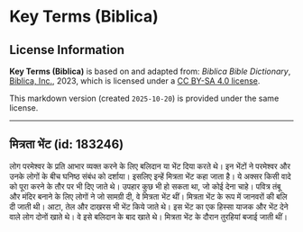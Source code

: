 # Key Terms (Biblica)

## License Information

**Key Terms (Biblica)** is based on and adapted from: _Biblica Bible Dictionary_, [Biblica, Inc.](https://www.biblica.com/), 2023, which is licensed under a [CC BY-SA 4.0 license](https://creativecommons.org/licenses/by-sa/4.0/legalcode.en).

This markdown version (created `2025-10-20`) is provided under the same license.



--------------------------------

## मित्रता भेंट (id: 183246)

लोग परमेश्वर के प्रति आभार व्यक्त करने के लिए बलिदान या भेंट दिया करते थे। इन भेंटों ने परमेश्वर और उनके लोगों के बीच घनिष्ठ संबंध को दर्शाया। इसलिए इन्हें मित्रता भेंट कहा जाता है। ये अक्सर किसी वादे को पूरा करने के तौर पर भी दिए जाते थे। उपहार कुछ भी हो सकता था, जो कोई देना चाहे। पवित्र तंबू और मंदिर बनाने के लिए लोगों ने जो सामग्री दी, वे मित्रता भेंट थीं। मित्रता भेंट के रूप में जानवरों की बलि दी जाती थी। आटा, तेल और दाखरस भी भेंट किये जाते थे। इस भेंट का एक हिस्सा याजक और भेंट देने वाले लोग दोनों खाते थे। वे इसे बलिदान के बाद खाते थे। मित्रता भेंट के दौरान तुरहियां बजाई जाती थीं।


